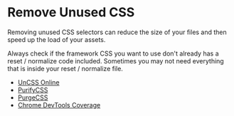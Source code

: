# Remove Unused CSS

Removing unused CSS selectors can reduce the size of your files and then speed up the load of your assets.

Always check if the framework CSS you want to use don't already has a reset / normalize code included. Sometimes you may not need everything that is inside your reset / normalize file.

- [UnCSS Online](https://uncss-online.com/)
- [PurifyCSS](https://github.com/purifycss/purifycss)
- [PurgeCSS](https://github.com/FullHuman/purgecss)
- [Chrome DevTools Coverage](https://developers.google.com/web/updates/2017/04/devtools-release-notes#coverage)